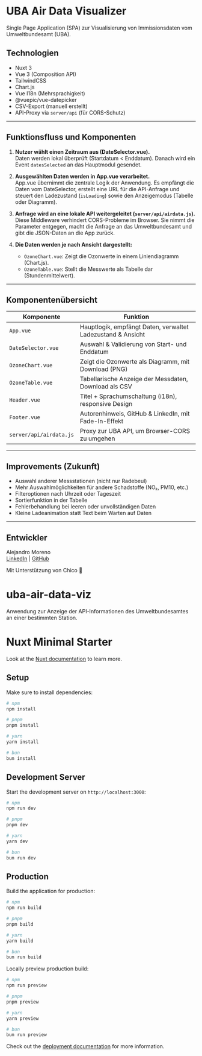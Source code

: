 # UBA Air Data Visualizer

Single Page Application (SPA) zur Visualisierung von Immissionsdaten vom Umweltbundesamt (UBA).

## Technologien

- Nuxt 3
- Vue 3 (Composition API)
- TailwindCSS
- Chart.js
- Vue I18n (Mehrsprachigkeit)
- @vuepic/vue-datepicker
- CSV-Export (manuell erstellt)
- API-Proxy via `server/api` (für CORS-Schutz)

---

## Funktionsfluss und Komponenten

1. **Nutzer wählt einen Zeitraum aus (DateSelector.vue).**  
   Daten werden lokal überprüft (Startdatum < Enddatum). Danach wird ein Event `datesSelected` an das Hauptmodul gesendet.

2. **Ausgewählten Daten werden in App.vue verarbeitet.**  
   App.vue übernimmt die zentrale Logik der Anwendung. Es empfängt die Daten vom DateSelector, erstellt eine URL für die API-Anfrage und steuert den Ladezustand (`isLoading`) sowie den Anzeigemodus (Tabelle oder Diagramm).

3. **Anfrage wird an eine lokale API weitergeleitet (`server/api/airdata.js`).**  
   Diese Middleware verhindert CORS-Probleme im Browser. Sie nimmt die Parameter entgegen, macht die Anfrage an das Umweltbundesamt und gibt die JSON-Daten an die App zurück.

4. **Die Daten werden je nach Ansicht dargestellt:**

   - `OzoneChart.vue`: Zeigt die Ozonwerte in einem Liniendiagramm (Chart.js).
   - `OzoneTable.vue`: Stellt die Messwerte als Tabelle dar (Stundenmittelwert).

---

## Komponentenübersicht

| Komponente         | Funktion                                                             |
|--------------------|----------------------------------------------------------------------|
| `App.vue`          | Hauptlogik, empfängt Daten, verwaltet Ladezustand & Ansicht         |
| `DateSelector.vue` | Auswahl & Validierung von Start- und Enddatum                       |
| `OzoneChart.vue`   | Zeigt die Ozonwerte als Diagramm, mit Download (PNG)                |
| `OzoneTable.vue`   | Tabellarische Anzeige der Messdaten, Download als CSV               |
| `Header.vue`       | Titel + Sprachumschaltung (i18n), responsive Design                 |
| `Footer.vue`       | Autorenhinweis, GitHub & LinkedIn, mit Fade-In-Effekt               |
| `server/api/airdata.js` | Proxy zur UBA API, um Browser-CORS zu umgehen                   |

---

## Improvements (Zukunft)

- Auswahl anderer Messstationen (nicht nur Radebeul)
- Mehr Auswahlmöglichkeiten für andere Schadstoffe (NO₂, PM10, etc.)
- Filteroptionen nach Uhrzeit oder Tageszeit
- Sortierfunktion in der Tabelle
- Fehlerbehandlung bei leeren oder unvollständigen Daten
- Kleine Ladeanimation statt Text beim Warten auf Daten

---

## Entwickler

Alejandro Moreno  
[LinkedIn](https://www.linkedin.com/in/lamorenos/) | [GitHub](https://github.com/alejowoods)

Mit Unterstützung von Chico 🐾


# uba-air-data-viz
Anwendung zur Anzeige der API-Informationen des Umweltbundesamtes an einer bestimmten Station.
# Nuxt Minimal Starter

Look at the [Nuxt documentation](https://nuxt.com/docs/getting-started/introduction) to learn more.

## Setup

Make sure to install dependencies:

```bash
# npm
npm install

# pnpm
pnpm install

# yarn
yarn install

# bun
bun install
```

## Development Server

Start the development server on `http://localhost:3000`:

```bash
# npm
npm run dev

# pnpm
pnpm dev

# yarn
yarn dev

# bun
bun run dev
```

## Production

Build the application for production:

```bash
# npm
npm run build

# pnpm
pnpm build

# yarn
yarn build

# bun
bun run build
```

Locally preview production build:

```bash
# npm
npm run preview

# pnpm
pnpm preview

# yarn
yarn preview

# bun
bun run preview
```

Check out the [deployment documentation](https://nuxt.com/docs/getting-started/deployment) for more information.
<!-- Triggering deploy manually -->
